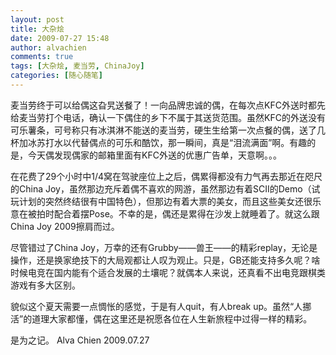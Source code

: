 ```yaml
---
layout: post
title: 大杂烩
date: 2009-07-27 15:48
author: alvachien
comments: true
tags: [大杂烩, 麦当劳, ChinaJoy]
categories: [随心随笔]
---
```


麦当劳终于可以给偶这旮旯送餐了！一向品牌忠诚的偶，在每次点KFC外送时都先给麦当劳打个电话，确认一下偶住的乡下不属于其送货范围。虽然KFC的外送没有可乐薯条，可号称只有冰淇淋不能送的麦当劳，硬生生给第一次点餐的偶，送了几杯加冰苏打水以代替偶点的可乐和酷饮，那一瞬间，真是“泪流满面”啊。有趣的是，今天偶发现偶家的邮箱里面有KFC外送的优惠广告单，天意啊。。。

在花费了29个小时中1/4窝在驾驶座位上之后，偶累得都没有力气再去那近在咫尺的China Joy，虽然那边充斥着偶不喜欢的网游，虽然那边有着SCII的Demo（试玩计划的突然终结很有中国特色），但那边有着大票的美女，而且这些美女还很乐意在被拍时配合着摆Pose。不幸的是，偶还是累得在沙发上就睡着了。就这么跟China Joy 2009擦肩而过。

尽管错过了China Joy，万幸的还有Grubby——兽王——的精彩replay，无论是操作，还是换家绝技下的大局观都让人叹为观止。只是，GB还能支持多久呢？啥时候电竞在国内能有个适合发展的土壤呢？就偶本人来说，还真看不出电竞跟棋类游戏有多大区别。

貌似这个夏天需要一点惆怅的感觉，于是有人quit，有人break up。虽然“人挪活”的道理大家都懂，偶在这里还是祝愿各位在人生新旅程中过得一样的精彩。

是为之记。
Alva Chien
2009.07.27
